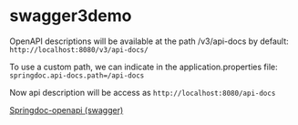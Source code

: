 # swagger3demo

OpenAPI descriptions will be available at the path /v3/api-docs by default: ``http://localhost:8080/v3/api-docs/``

To use a custom path, we can indicate in the application.properties file:
``springdoc.api-docs.path=/api-docs``

Now api description will be access as ``http://localhost:8080/api-docs``

[Springdoc-openapi (swagger)](https://springdoc.org/#swagger-ui-properties)